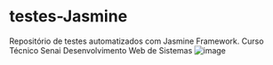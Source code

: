 # testes-Jasmine
Repositório de testes automatizados com Jasmine Framework. Curso Técnico Senai Desenvolvimento Web de Sistemas
![image](https://user-images.githubusercontent.com/94726480/158916533-96737057-1df7-42c6-8ab5-30dccc10693e.png)
